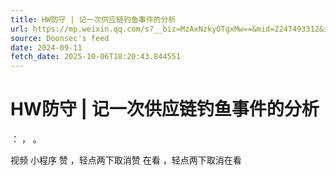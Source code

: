 ```yaml
---
title: HW防守 | 记一次供应链钓鱼事件的分析
url: https://mp.weixin.qq.com/s?__biz=MzAxNzkyOTgxMw==&mid=2247493312&idx=1&sn=ff4dab5cf40a28bb3796085274d7fb07
source: Doonsec's feed
date: 2024-09-11
fetch_date: 2025-10-06T18:20:43.844551
---
```


# HW防守 | 记一次供应链钓鱼事件的分析

：
，
。

视频
小程序
赞
，轻点两下取消赞
在看
，轻点两下取消在看